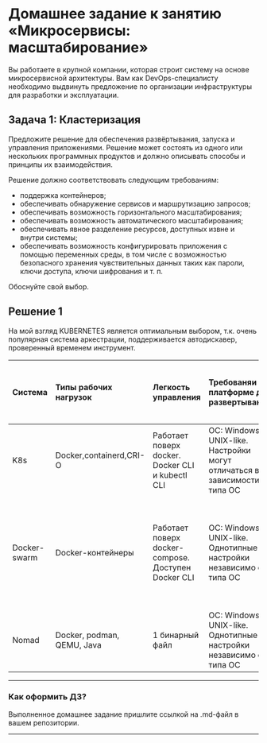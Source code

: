 
# Домашнее задание к занятию «Микросервисы: масштабирование»

Вы работаете в крупной компании, которая строит систему на основе микросервисной архитектуры.
Вам как DevOps-специалисту необходимо выдвинуть предложение по организации инфраструктуры для разработки и эксплуатации.

## Задача 1: Кластеризация

Предложите решение для обеспечения развёртывания, запуска и управления приложениями.
Решение может состоять из одного или нескольких программных продуктов и должно описывать способы и принципы их взаимодействия.

Решение должно соответствовать следующим требованиям:
- поддержка контейнеров;
- обеспечивать обнаружение сервисов и маршрутизацию запросов;
- обеспечивать возможность горизонтального масштабирования;
- обеспечивать возможность автоматического масштабирования;
- обеспечивать явное разделение ресурсов, доступных извне и внутри системы;
- обеспечивать возможность конфигурировать приложения с помощью переменных среды, в том числе с возможностью безопасного хранения чувствительных данных таких как пароли, ключи доступа, ключи шифрования и т. п.

Обоснуйте свой выбор.

## Решение 1

На мой взгляд KUBERNETES является оптимальным выбором, т.к. очень популярная система аркестрации, поддерживается автодискавер, проверенный временем инструмент.

| Система | Типы рабочих нагрузок | Легкость управления | Требованяи к платформе для развертывания | Производительность |Ограничение на количество узлов и контейнеров в кластере |IaaC| Шаблоны | Сети |Возможность обнаружения сервисов|Автомасштабирование|Выполнение обновлений и отката|Отказоустойчивость|Мониторинг|Безопасность|
| ------------- |:-------------|:-----|:---|:---|:---|:---|:---|:---|:---|:---|:---|:---|:---|:---|
|K8s|Docker,containerd,CRI-O |Работает поверх docker. Docker CLI и kubectl CLI |ОС: Windows, UNIX-like. Настройки могут отличаться в зависимости от типа ОС|Много компонентов, из за которых понижается скорость выполенния операций, но повышается стабильность|110 подов на узел;<br>  5000 узлов;<br>  150000 подов всего;<br> 300000 контейнеров|YAML, JSON|Helm|IP адрес для каждого пода<br>Container Networking Interface|Автообнаружение возможно при использовании встроенного DNS-сервера|Cluster Autoscaler<br>Horizontal Pod Autoscaler, HPA<br>Vertical Pod Autoscaler, VPA|Rolling Update. Гибкая настройка|Health Check|Сторонние инструменты|Network Policies, Namespaces|
|Docker-swarm|Docker-контейнеры|Работает поверх docker-compose. Доступен Docker CLI|ОС: Windows, UNIX-like. Однотипные настройки независимо от типа ОС|Легковесный. | 7 manage-nodes;<br>100 контейнеров на узел|YAML|-|Overlay network. Автоматическое назначение менеджером адресов для контейнеров при инициализации или обновлении приложения. <br> Низакая производительность|Автообнаружение возможно при использовании встроенного DNS-сервера|-|Rolling Update. Swarm Manager|Мониторинг состояния кластера и сравнение с желаемым состоянием с помощью Manager-нод|Сторонние инструменты|взаимная аутентификация и шифрование TLS|
|Nomad|Docker, podman, QEMU, Java |1 бинарный файл|ОС: Windows, UNIX-like. Однотипные настройки независимо от типа ОС|Проще в плане архиткртуры. Быстрее, чем k8s| 10 000 узлов на кластер|HCL<br>Возможно преобразование и х YAML, JSON|-|Container Networking Interface|Внешний инструмен. Consul|Cluster Autoscaler<br>Horizontal Pod Autoscaler, HPA|Rolling update|Health Check|Сторонние инструменты|Сторонние инструменты<br>Namespaces(Enterprise)|||||||


---

### Как оформить ДЗ?

Выполненное домашнее задание пришлите ссылкой на .md-файл в вашем репозитории.

---
